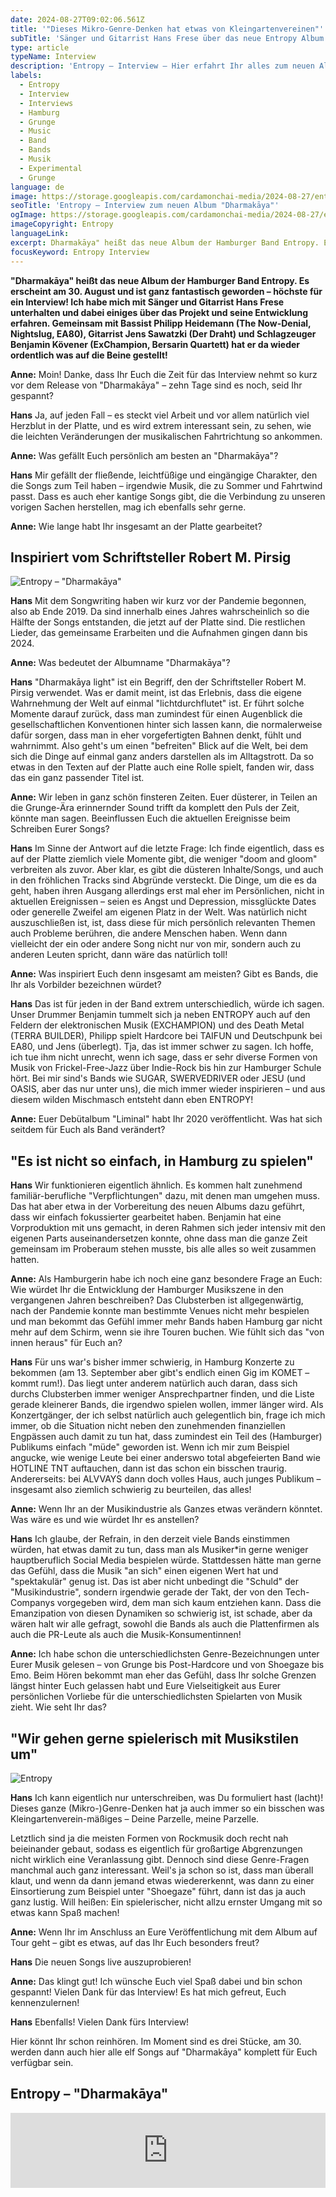 ```yaml
---
date: 2024-08-27T09:02:06.561Z
title: '"Dieses Mikro-Genre-Denken hat etwas von Kleingartenvereinen"'
subTitle: 'Sänger und Gitarrist Hans Frese über das neue Entropy Album "Dharmakāya"'
type: article
typeName: Interview
description: 'Entropy – Interview – Hier erfahrt Ihr alles zum neuen Album der Hamburger Band. Lest jetzt das Interview zu "Dharmakāya".'
labels:
  - Entropy
  - Interview
  - Interviews
  - Hamburg
  - Grunge
  - Music
  - Band
  - Bands
  - Musik
  - Experimental
  - Grunge
language: de
image: https://storage.googleapis.com/cardamonchai-media/2024-08-27/entropy-interview-soundsvegan-com-1-jpg-imagine-e8d8c8_a8a096_1024_768/640.webp
seoTitle: 'Entropy – Interview zum neuen Album "Dharmakāya"'
ogImage: https://storage.googleapis.com/cardamonchai-media/2024-08-27/entropy-interview-soundsvegan-com-og-jpg-imagine-080818_72767e_1200_628/640.webp
imageCopyright: Entropy
languageLink:
excerpt: Dharmakāya" heißt das neue Album der Hamburger Band Entropy. Es erscheint am 30. August und ist ganz fantastisch geworden – höchste für ein Interview! Ich habe mich mit Sänger und Gitarrist Hans Frese unterhalten und dabei einiges über das Projekt und seine Entwicklung erfahren. Wir haben uns auch über Genres ausgetauscht und uns dabei beide köstlich amüsiert.
focusKeyword: Entropy Interview
---
```


**"Dharmakāya" heißt das neue Album der Hamburger Band Entropy. Es erscheint am 30. August und ist ganz fantastisch geworden – höchste für ein Interview! Ich habe mich mit Sänger und Gitarrist Hans Frese unterhalten und dabei einiges über das Projekt und seine Entwicklung erfahren. Gemeinsam mit Bassist Philipp Heidemann (The Now-Denial, Nightslug, EA80), Gitarrist Jens Sawatzki (Der Draht) und Schlagzeuger Benjamin Kövener (ExChampion, Bersarin Quartett) hat er da wieder ordentlich was auf die Beine gestellt!**

**Anne:** Moin! Danke, dass Ihr Euch die Zeit für das Interview nehmt so kurz vor dem Release von "Dharmakāya" – zehn Tage sind es noch, seid Ihr gespannt?

**Hans** Ja, auf jeden Fall – es steckt viel Arbeit und vor allem natürlich viel Herzblut in der Platte, und es wird extrem interessant sein, zu sehen, wie die leichten Veränderungen der musikalischen Fahrtrichtung so ankommen.

**Anne:** Was gefällt Euch persönlich am besten an "Dharmakāya"?

**Hans** Mir gefällt der fließende, leichtfüßige und eingängige Charakter, den die Songs zum Teil haben – irgendwie Musik, die zu Sommer und Fahrtwind passt. Dass es auch eher kantige Songs gibt, die die Verbindung zu unseren vorigen Sachen herstellen, mag ich ebenfalls sehr gerne.

**Anne:** Wie lange habt Ihr insgesamt an der Platte gearbeitet?

## Inspiriert vom Schriftsteller Robert M. Pirsig

![Entropy – "Dharmakāya"](https://storage.googleapis.com/cardamonchai-media/2024-08-27/entropy-dharmakaya-interview-soundsvegan-com-jpg-imagine-c8d8e8_6b6c92_440_440/640.webp 'Entropy – "Dharmakāya"')

**Hans** Mit dem Songwriting haben wir kurz vor der Pandemie begonnen, also ab Ende 2019. Da sind innerhalb eines Jahres wahrscheinlich so die Hälfte der Songs entstanden, die jetzt auf der Platte sind. Die restlichen Lieder, das gemeinsame Erarbeiten und die Aufnahmen gingen dann bis 2024.

**Anne:** Was bedeutet der Albumname "Dharmakāya"?

**Hans** "Dharmakāya light" ist ein Begriff, den der Schriftsteller Robert M. Pirsig verwendet. Was er damit meint, ist das Erlebnis, dass die eigene Wahrnehmung der Welt auf einmal "lichtdurchflutet" ist. Er führt solche Momente darauf zurück, dass man zumindest für einen Augenblick die gesellschaftlichen Konventionen hinter sich lassen kann, die normalerweise dafür sorgen, dass man in eher vorgefertigten Bahnen denkt, fühlt und wahrnimmt. Also geht's um einen "befreiten" Blick auf die Welt, bei dem sich die Dinge auf einmal ganz anders darstellen als im Alltagstrott. Da so etwas in den Texten auf der Platte auch eine Rolle spielt, fanden wir, dass das ein ganz passender Titel ist.

**Anne:** Wir leben in ganz schön finsteren Zeiten. Euer düsterer, in Teilen an die Grunge-Ära erinnernder Sound trifft da komplett den Puls der Zeit, könnte man sagen. Beeinflussen Euch die aktuellen Ereignisse beim Schreiben Eurer Songs?

**Hans** Im Sinne der Antwort auf die letzte Frage: Ich finde eigentlich, dass es auf der Platte ziemlich viele Momente gibt, die weniger "doom and gloom" verbreiten als zuvor. Aber klar, es gibt die düsteren Inhalte/Songs, und auch in den fröhlichen Tracks sind Abgründe versteckt. Die Dinge, um die es da geht, haben ihren Ausgang allerdings erst mal eher im Persönlichen, nicht in aktuellen Ereignissen – seien es Angst und Depression, missglückte Dates oder generelle Zweifel am eigenen Platz in der Welt. Was natürlich nicht auszuschließen ist, ist, dass diese für mich persönlich relevanten Themen auch Probleme berühren, die andere Menschen haben. Wenn dann vielleicht der ein oder andere Song nicht nur von mir, sondern auch zu anderen Leuten spricht, dann wäre das natürlich toll!

**Anne:** Was inspiriert Euch denn insgesamt am meisten? Gibt es Bands, die Ihr als Vorbilder bezeichnen würdet?

**Hans** Das ist für jeden in der Band extrem unterschiedlich, würde ich sagen. Unser Drummer Benjamin tummelt sich ja neben ENTROPY auch auf den Feldern der elektronischen Musik (EXCHAMPION) und des Death Metal (TERRA BUILDER), Philipp spielt Hardcore bei TAIFUN und Deutschpunk bei EA80, und Jens (überlegt). Tja, das ist immer schwer zu sagen. Ich hoffe, ich tue ihm nicht unrecht, wenn ich sage, dass er sehr diverse Formen von Musik von Frickel-Free-Jazz über Indie-Rock bis hin zur Hamburger Schule hört. Bei mir sind's Bands wie SUGAR, SWERVEDRIVER oder JESU (und OASIS, aber das nur unter uns), die mich immer wieder inspirieren – und aus diesem wilden Mischmasch entsteht dann eben ENTROPY!

**Anne:** Euer Debütalbum "Liminal" habt Ihr 2020 veröffentlicht. Was hat sich seitdem für Euch als Band verändert?

## "Es ist nicht so einfach, in Hamburg zu spielen"

**Hans** Wir funktionieren eigentlich ähnlich. Es kommen halt zunehmend familiär-berufliche "Verpflichtungen" dazu, mit denen man umgehen muss. Das hat aber etwa in der Vorbereitung des neuen Albums dazu geführt, dass wir einfach fokussierter gearbeitet haben. Benjamin hat eine Vorproduktion mit uns gemacht, in deren Rahmen sich jeder intensiv mit den eigenen Parts auseinandersetzen konnte, ohne dass man die ganze Zeit gemeinsam im Proberaum stehen musste, bis alle alles so weit zusammen hatten.

**Anne:** Als Hamburgerin habe ich noch eine ganz besondere Frage an Euch: Wie würdet Ihr die Entwicklung der Hamburger Musikszene in den vergangenen Jahren beschreiben? Das Clubsterben ist allgegenwärtig, nach der Pandemie konnte man bestimmte Venues nicht mehr bespielen und man bekommt das Gefühl immer mehr Bands haben Hamburg gar nicht mehr auf dem Schirm, wenn sie ihre Touren buchen. Wie fühlt sich das "von innen heraus" für Euch an?

**Hans** Für uns war's bisher immer schwierig, in Hamburg Konzerte zu bekommen (am 13. September aber gibt's endlich einen Gig im KOMET – kommt rum!). Das liegt unter anderem natürlich auch daran, dass sich durchs Clubsterben immer weniger Ansprechpartner finden, und die Liste gerade kleinerer Bands, die irgendwo spielen wollen, immer länger wird. Als Konzertgänger, der ich selbst natürlich auch gelegentlich bin, frage ich mich immer, ob die Situation nicht neben den zunehmenden finanziellen Engpässen auch damit zu tun hat, dass zumindest ein Teil des (Hamburger) Publikums einfach "müde" geworden ist. Wenn ich mir zum Beispiel angucke, wie wenige Leute bei einer anderswo total abgefeierten Band wie HOTLINE TNT auftauchen, dann ist das schon ein bisschen traurig. Andererseits: bei ALVVAYS dann doch volles Haus, auch junges Publikum – insgesamt also ziemlich schwierig zu beurteilen, das alles!

**Anne:** Wenn Ihr an der Musikindustrie als Ganzes etwas verändern könntet. Was wäre es und wie würdet Ihr es anstellen?

**Hans** Ich glaube, der Refrain, in den derzeit viele Bands einstimmen würden, hat etwas damit zu tun, dass man als Musiker\*in gerne weniger hauptberuflich Social Media bespielen würde. Stattdessen hätte man gerne das Gefühl, dass die Musik "an sich" einen eigenen Wert hat und "spektakulär" genug ist. Das ist aber nicht unbedingt die "Schuld" der "Musikindustrie", sondern irgendwie gerade der Takt, der von den Tech-Companys vorgegeben wird, dem man sich kaum entziehen kann. Dass die Emanzipation von diesen Dynamiken so schwierig ist, ist schade, aber da wären halt wir alle gefragt, sowohl die Bands als auch die Plattenfirmen als auch die PR-Leute als auch die Musik-Konsumentinnen!

**Anne:** Ich habe schon die unterschiedlichsten Genre-Bezeichnungen unter Eurer Musik gelesen – von Grunge bis Post-Hardcore und von Shoegaze bis Emo. Beim Hören bekommt man eher das Gefühl, dass Ihr solche Grenzen längst hinter Euch gelassen habt und Eure Vielseitigkeit aus Eurer persönlichen Vorliebe für die unterschiedlichsten Spielarten von Musik zieht. Wie seht Ihr das?

## "Wir gehen gerne spielerisch mit Musikstilen um"

![Entropy](https://storage.googleapis.com/cardamonchai-media/2024-08-27/entropy-interview-soundsvegan-com-2-jpg-imagine-080818_72777d_1024_768/640.webp 'Entropy')

**Hans** Ich kann eigentlich nur unterschreiben, was Du formuliert hast (lacht)! Dieses ganze (Mikro-)Genre-Denken hat ja auch immer so ein bisschen was Kleingartenverein-mäßiges – Deine Parzelle, meine Parzelle.

Letztlich sind ja die meisten Formen von Rockmusik doch recht nah beieinander gebaut, sodass es eigentlich für großartige Abgrenzungen nicht wirklich eine Veranlassung gibt. Dennoch sind diese Genre-Fragen manchmal auch ganz interessant. Weil's ja schon so ist, dass man überall klaut, und wenn da dann jemand etwas wiedererkennt, was dann zu einer Einsortierung zum Beispiel unter "Shoegaze" führt, dann ist das ja auch ganz lustig. Will heißen: Ein spielerischer, nicht allzu ernster Umgang mit so etwas kann Spaß machen!

**Anne:** Wenn Ihr im Anschluss an Eure Veröffentlichung mit dem Album auf Tour geht – gibt es etwas, auf das Ihr Euch besonders freut?

**Hans** Die neuen Songs live auszuprobieren!

**Anne:** Das klingt gut! Ich wünsche Euch viel Spaß dabei und bin schon gespannt! Vielen Dank für das Interview! Es hat mich gefreut, Euch kennenzulernen!

**Hans** Ebenfalls! Vielen Dank fürs Interview!

Hier könnt Ihr schon reinhören. Im Moment sind es drei Stücke, am 30. werden dann auch hier alle elf Songs auf "Dharmakāya" komplett für Euch verfügbar sein.

## Entropy – "Dharmakāya"

<iframe
  style="border: 0; width: 100%; height: 120px;"
  src="https://bandcamp.com/EmbeddedPlayer/album=3693777936/size=large/bgcol=ffffff/linkcol=5c9b72/tracklist=false/artwork=small/transparent=true/"
  seamless
>
  <a href="https://entropy8.bandcamp.com/album/dharmak-ya">
    Dharmakāya by Entropy (DE)
  </a>
</iframe>
